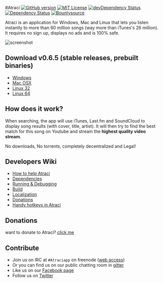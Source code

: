 #Atraci
[![GitHub version](https://badge.fury.io/gh/atraci%2Fatraci.svg)](http://badge.fury.io/gh/atraci%2Fatraci)
[![MIT License](https://img.shields.io/badge/license-MIT-green.svg)](https://tldrlegal.com/license/mit-license)
[![devDependency Status](https://david-dm.org/Atraci/Atraci/dev-status.svg)](https://david-dm.org/Atraci/Atraci#info=devDependencies)
[![Dependency Status](https://david-dm.org/Atraci/Atraci.svg?theme=shields.io)](https://david-dm.org/Atraci/Atraci)
[![Bountysource](https://www.bountysource.com/badge/team?team_id=929&style=raised)](https://www.bountysource.com/teams/atraci)

Atraci is an application for Windows, Mac and Linux that lets you listen instantly to more than 60 million songs (way more than iTunes's 26 million).
It requires no sign up, displays no ads and is 100% safe. 

![screenshot](http://i.imgur.com/LzCDqkI.jpg)

## Download v0.6.5 (stable releases, prebuilt binaries)
- [Windows](https://github.com/Atraci/Atraci/releases/download/0.6.5/Atraci.exe?raw=true)
- [Mac OSX](https://github.com/Atraci/Atraci/releases/download/0.6.5/Atraci-mac.zip?raw=true)
- [Linux 32](https://github.com/Atraci/Atraci/releases/download/0.6.5/Atraci-linux32.tgz?raw=true)
- [Linux 64](https://github.com/Atraci/Atraci/releases/download/0.6.5/Atraci-linux64.tgz?raw=true)

## How does it work?

When searching, the app will use iTunes, Last.fm and SoundCloud to display song results (with cover, title, artist).
It will then try to find the best match for this song on Youtube and stream the **highest quality video stream**.

No downloads, No torrents, completely decentralized and Legal!

## Developers Wiki
- [How to help Atraci](https://github.com/Atraci/Atraci/wiki/How-to-help-Atraci-%3F)
- [Dependencies](https://github.com/Atraci/Atraci/wiki/Dependencies)
- [Running & Debugging](https://github.com/Atraci/Atraci/wiki/Running-&-Debugging)
- [Build](https://github.com/Atraci/Atraci/wiki/Build)
- [Localization](https://github.com/Atraci/Atraci/wiki/Localization)
- [Donations](https://github.com/Atraci/Atraci/wiki/Donations)
- [Handy hotkeys in Atraci](https://github.com/Atraci/Atraci/wiki/Handy-hotkeys-you-may-need-to-know)

## Donations
want to donate to Atraci? [click me](https://github.com/Atraci/Atraci/wiki/Donations)

## Contribute
- Join us on IRC at `#Atraciapp` on freenode ([web access](http://webchat.freenode.net/?channels=Atraciapp))
- Or you can find us on our public chatting room in [gitter](https://gitter.im/Atraci/Atraci)
- Like us on our [Facebook page](https://www.facebook.com/GetAtraci)
- Follow us on [Twitter](https://twitter.com/atraciapp)
